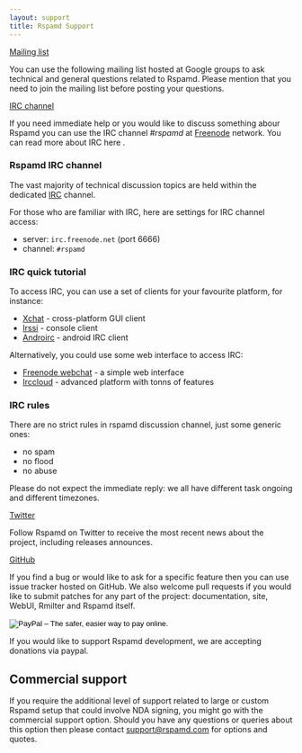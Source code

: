 ```yaml
---
layout: support
title: Rspamd Support
---
```


<div>
    <div class="row support-block">
        <div class="col-sm-3 col-xs-12">
            <a class="btn btn-social btn-primary btn-block" href="https://groups.google.com/forum/#!forum/rspamd"><i class="fa fa-envelope-o"></i> Mailing list</a>
        </div>
        <div class="col-sm-9 col-xs-12">
            <p>You can use the following mailing list hosted at Google groups to ask technical and general questions related to Rspamd. Please mention that you need to join the mailing list before posting your questions.</p>
        </div>
    </div>
    <div class="row support-block">
        <div class="col-sm-3 col-xs-12">
            <a class="btn btn-social btn-reddit btn-block" href="https://freenode.net" data-toggle="tooltip" data-placement="top" title="channel #rspamd"><i class="fa fa-comments-o"></i>IRC channel</a>
        </div>
        <div class="col-sm-9 col-xs-12">
            <p>If you need immediate help or you would like to discuss something abour Rspamd you can use the IRC channel <i>#rspamd</i> at <a href="https://freenode.net">Freenode</a> network. You can read more about IRC <a role="button" data-toggle="collapse" data-target="#add_irc">here <i class="fa fa-caret-square-o-down"></i></a>.</p>
            <div id="add_irc" class="collapse collapse-link">
<div markdown="1">

### Rspamd IRC channel

The vast majority of technical discussion topics are held within the dedicated [IRC](https://en.wikipedia.org/wiki/IRC) channel.

For those who are familiar with IRC, here are settings for IRC channel access:

* server: `irc.freenode.net` (port 6666)
* channel: `#rspamd`

### IRC quick tutorial

To access IRC, you can use a set of clients for your favourite platform, for instance:

* [Xchat](http://www.xchat.org) - cross-platform GUI client
* [Irssi](http://www.irssi.org) - console client
* [Androirc](https://play.google.com/store/apps/details?id=com.androirc) - android IRC client

Alternatively, you could use some web interface to access IRC:

* [Freenode webchat](https://webchat.freenode.net/) - a simple web interface
* [Irccloud](https://irccloud.com) - advanced platform with tonns of features

### IRC rules

There are no strict rules in rspamd discussion channel, just some generic ones:

* no spam
* no flood
* no abuse

Please do not expect the immediate reply: we all have different task ongoing and different timezones.
</div>
            </div>
        </div>
    </div>
    <div class="row support-block">
        <div class="col-sm-3 col-xs-12">
            <a class="btn btn-social btn-twitter btn-block" href="https://twitter.com/rspamd"><i class="fa fa-twitter"></i> Twitter</a>
        </div>
        <div class="col-sm-9 col-xs-12">
            <p>Follow Rspamd on Twitter to receive the most recent news about the project, including releases announces.</p>
        </div>
    </div>
    <div class="row support-block">
        <div class="col-sm-3 col-xs-12">
            <a class="btn btn-social btn-github btn-block" href="https://github.com/vstakhov/rspamd"><i class="fa fa-github"></i> GitHub</a>
        </div>
        <div class="col-sm-9 col-xs-12">
            <p>If you find a bug or would like to ask for a specific feature then you can use issue tracker hosted on GitHub. We also welcome pull requests if you would like to submit patches for any part of the project: documentation, site, WebUI, Rmilter and Rspamd itself.</p>
        </div>
    </div>
    <div class="row support-block">
        <div class="col-sm-3 col-xs-12">
            <form action="https://www.paypal.com/cgi-bin/webscr" method="post" target="_top">
                <input type="hidden" name="cmd" value="_s-xclick">
                <input type="hidden" name="hosted_button_id" value="ZPPE6T9WUR9XA">
                <input type="image" src="https://www.paypalobjects.com/en_US/GB/i/btn/btn_donateCC_LG.gif" border="0" name="submit" alt="PayPal – The safer, easier way to pay online.">
                <img alt="" border="0" src="https://www.paypalobjects.com/en_GB/i/scr/pixel.gif" width="1" height="1">
            </form>
        </div>
        <div class="col-sm-9 col-xs-12">
            <p>If you would like to support Rspamd development, we are accepting donations via paypal.</p>
        </div>
    </div>
</div>

## Commercial support

If you require the additional level of support related to large or custom Rspamd setup that could involve NDA signing, you might go with the commercial support option. Should you have any questions or queries about this option then please contact <support@rspamd.com> for options and quotes.
